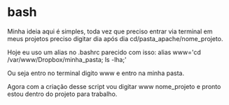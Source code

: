 # bash
Minha ideia aqui é simples, toda vez que preciso entrar via terminal em meus projetos
preciso digitar dia após dia cd/pasta_apache/nome_projeto.

Hoje eu uso um alias no .bashrc parecido com isso: 
alias www='cd /var/www/Dropbox/minha_pasta; ls -lha;'

Ou seja entro no terminal digito www e entro na minha pasta.

Agora com a criação desse script vou digitar www nome_projeto e pronto estou dentro do projeto 
para trabalho.
